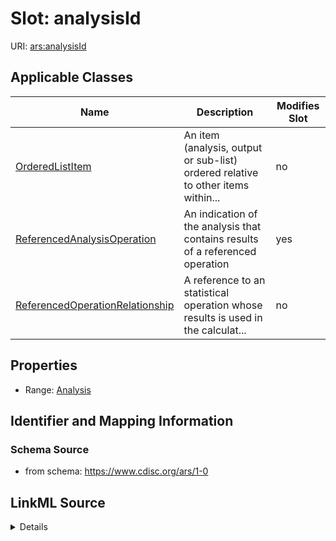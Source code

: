 # Slot: analysisId

URI: [ars:analysisId](https://www.cdisc.org/ars/1-0analysisId)



<!-- no inheritance hierarchy -->




## Applicable Classes

| Name | Description | Modifies Slot |
| --- | --- | --- |
[OrderedListItem](OrderedListItem.md) | An item (analysis, output or sub-list) ordered relative to other items within... |  no  |
[ReferencedAnalysisOperation](ReferencedAnalysisOperation.md) | An indication of the analysis that contains results of a referenced operation |  yes  |
[ReferencedOperationRelationship](ReferencedOperationRelationship.md) | A reference to an statistical operation whose results is used in the calculat... |  no  |







## Properties

* Range: [Analysis](Analysis.md)





## Identifier and Mapping Information







### Schema Source


* from schema: https://www.cdisc.org/ars/1-0




## LinkML Source

<details>
```yaml
name: analysisId
from_schema: https://www.cdisc.org/ars/1-0
rank: 1000
multivalued: false
alias: analysisId
domain_of:
- OrderedListItem
- ReferencedAnalysisOperation
- ReferencedOperationRelationship
range: Analysis
inlined: false

```
</details>